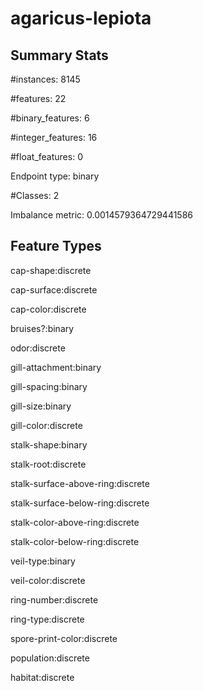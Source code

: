 # agaricus-lepiota

## Summary Stats

#instances: 8145

#features: 22

  #binary_features: 6

  #integer_features: 16

  #float_features: 0

Endpoint type: binary

#Classes: 2

Imbalance metric: 0.0014579364729441586

## Feature Types

 cap-shape:discrete

cap-surface:discrete

cap-color:discrete

bruises?:binary

odor:discrete

gill-attachment:binary

gill-spacing:binary

gill-size:binary

gill-color:discrete

stalk-shape:binary

stalk-root:discrete

stalk-surface-above-ring:discrete

stalk-surface-below-ring:discrete

stalk-color-above-ring:discrete

stalk-color-below-ring:discrete

veil-type:binary

veil-color:discrete

ring-number:discrete

ring-type:discrete

spore-print-color:discrete

population:discrete

habitat:discrete

